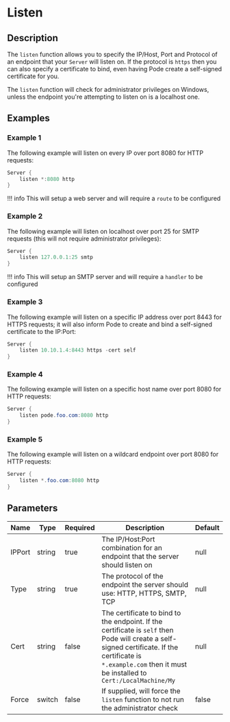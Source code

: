 # Listen

## Description

The `listen` function allows you to specify the IP/Host, Port and Protocol of an endpoint that your `Server` will listen on. If the protocol is `https` then you can also specify a certificate to bind, even having Pode create a self-signed certificate for you.

The `listen` function will check for administrator privileges on Windows, unless the endpoint you're attempting to listen on is a localhost one.

## Examples

### Example 1

The following example will listen on every IP over port 8080 for HTTP requests:

```powershell
Server {
    listen *:8080 http
}
```

!!! info
    This will setup a web server and will require a `route` to be configured

### Example 2

The following example will listen on localhost over port 25 for SMTP requests (this will not require administrator privileges):

```powershell
Server {
    listen 127.0.0.1:25 smtp
}
```

!!! info
    This will setup an SMTP server and will require a `handler` to be configured

### Example 3

The following example will listen on a specific IP address over port 8443 for HTTPS requests; it will also inform Pode to create and bind a self-signed certificate to the IP:Port:

```powershell
Server {
    listen 10.10.1.4:8443 https -cert self
}
```

### Example 4

The following example will listen on a specific host name over port 8080 for HTTP requests:

```powershell
Server {
    listen pode.foo.com:8080 http
}
```

### Example 5

The following example will listen on a wildcard endpoint over port 8080 for HTTP requests:

```powershell
Server {
    listen *.foo.com:8080 http
}
```

## Parameters

| Name | Type | Required | Description | Default |
| ---- | ---- | -------- | ----------- | ------- |
| IPPort | string | true | The IP/Host:Port combination for an endpoint that the server should listen on | null |
| Type | string | true | The protocol of the endpoint the server should use: HTTP, HTTPS, SMTP, TCP | null |
| Cert | string | false | The certificate to bind to the endpoint. If the certificate is `self` then Pode will create a self-signed certificate. If the certificate is `*.example.com` then it must be installed to `Cert:/LocalMachine/My` | null |
| Force | switch | false | If supplied, will force the `listen` function to not run the administrator check | false |
